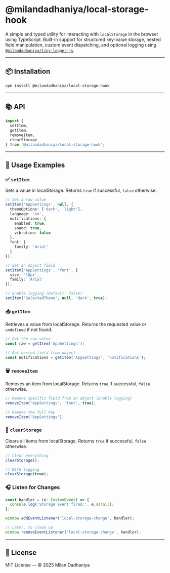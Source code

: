 # @milandadhaniya/local-storage-hook

A simple and typed utility for interacting with `localStorage` in the browser using TypeScript. Built-in support for structured key-value storage, nested field manipulation, custom event dispatching, and optional logging using [`@milandadhaniya/tiny-logger-js`](https://www.npmjs.com/package/@milandadhaniya/tiny-logger-js).

---

## 📦 Installation

```bash
npm install @milandadhaniya/local-storage-hook
```

---

## 📚 API

```ts
import {
  setItem,
  getItem,
  removeItem,
  clearStorage
} from '@milandadhaniya/local-storage-hook';
```

---

## 🧪 Usage Examples

### ✅ `setItem`

Sets a value in localStorage. Returns `true` if successful, `false` otherwise.

```ts
// Set a raw value
setItem('AppSettings', null, {
  themeOptions: ['dark', 'light'],
  language: 'en',
  notifications: {
    enabled: true,
    sound: true,
    vibration: false
  },
  font: {
    family: 'Arial'
  }
});

// Set an object field
setItem('AppSettings', 'font', {
  size: '16px',
  family: 'Arial'
});

// Enable logging (Default: false)
setItem('SelectedTheme', null, 'dark', true);
```

### 📥 `getItem`

Retrieves a value from localStorage. Returns the requested value or `undefined` if not found.

```ts
// Get the raw value
const raw = getItem('AppSettings');

// Get nested field from object
const notifications = getItem('AppSettings', 'notifications');
```

### 🗑️ `removeItem`

Removes an item from localStorage. Returns `true` if successful, `false` otherwise.

```ts
// Remove specific field from an object (Enable logging)
removeItem('AppSettings', 'font', true);

// Remove the full key
removeItem('AppSettings');
```

### 🧹 `clearStorage`

Clears all items from localStorage. Returns `true` if successful, `false` otherwise.

```ts
// Clear everything
clearStorage();

// With logging
clearStorage(true);
```

### 🎧 Listen for Changes

```ts
const handler = (e: CustomEvent) => {
  console.log('Storage event fired:', e.detail);
};

window.addEventListener('local-storage-change', handler);

// Later, to clean up
window.removeEventListener('local-storage-change', handler);
```

---

## 📄 License

MIT License — © 2025 Milan Dadhaniya
